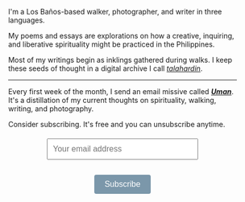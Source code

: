 <div style="margin: 0 auto; max-width: 600px; width: 90%; text-align: left; box-sizing: border-box;">

I'm a Los Baños-based walker, photographer, and writer in three languages.

My poems and essays are explorations on how a creative, inquiring, and liberative spirituality might be practiced in the Philippines.

Most of my writings begin as inklings gathered during walks. I keep these seeds of thought in a digital archive I call *[talahardin](talahardin.vinceimbat.com)*.

***

Every first week of the month, I send an email missive called _**[Uman](uman)**_. It's a distillation of my current thoughts on spirituality, walking, writing, and photography.

Consider subscribing. It's free and you can unsubscribe anytime.

<script src='https://www.google.com/recaptcha/api.js'></script>

<form action="https://sendy.lawak.ph/subscribe" method="POST" accept-charset="utf-8" style="text-align: center; margin-top: 20px;">
  <div style="margin-bottom: 10px;">
    <input type="email" name="email" id="email" placeholder="Your email address" style="display: inline-block; font-size: 16px; width: 100%; max-width: 300px; padding: 10px; box-sizing: border-box;" />
  </div>

  <div class="g-recaptcha" data-sitekey="6LcAiicqAAAAAKuD_c7xD53NGHkwVaHgL3p4Ak1C" style="display: inline-block; margin-bottom: 10px;"></div>

  <div style="display: none;">
    <label for="hp">HP</label><br />
    <input type="text" name="hp" id="hp" />
  </div>

  <div style="margin-top: 10px;">
    <input type="hidden" name="list" value="zX1Mon0bSpW6R6Ujfy5KzA" />
    <input type="hidden" name="subform" value="yes" />
    <input type="submit" name="submit" id="submit" value="Subscribe" style="display: inline-block; font-size: 16px; padding: 10px 20px; width: auto; background-color: #7b97aa; color: white; border: none; border-radius: 4px; transition: transform 0.3s ease, background-color 0.3s ease;" onmouseover="this.style.transform='scale(1.05)'" onmouseout="this.style.transform='scale(1)'" />
  </div>
</form>

</div>